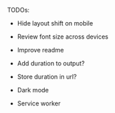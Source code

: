 TODOs:

- Hide layout shift on mobile
- Review font size across devices
- Improve readme

- Add duration to output?
- Store duration in url?

- Dark mode
- Service worker

